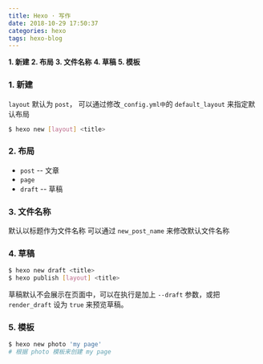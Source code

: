 ```yaml
---
title: Hexo · 写作
date: 2018-10-29 17:50:37
categories: hexo
tags: hexo-blog
---
```


**1. 新建**
**2. 布局**
**3. 文件名称**
**4. 草稿**
**5. 模板**

<!-- more -->

### 1. 新建
`layout` 默认为 `post`， 可以通过修改`_config.yml中`的 `default_layout` 来指定默认布局

```bash
$ hexo new [layout] <title>
```

### 2. 布局

- `post` -- 文章
- `page`
- `draft` -- 草稿

### 3. 文件名称

默认以标题作为文件名称
可以通过 `new_post_name` 来修改默认文件名称

### 4. 草稿

```bash
$ hexo new draft <title>
$ hexo publish [layout] <title>
```

草稿默认不会展示在页面中，可以在执行是加上 `--draft` 参数，或把 `render_draft` 设为 `true` 来预览草稿。

### 5. 模板

```bash
$ hexo new photo 'my page'
# 根据 photo 模板来创建 my page
```
